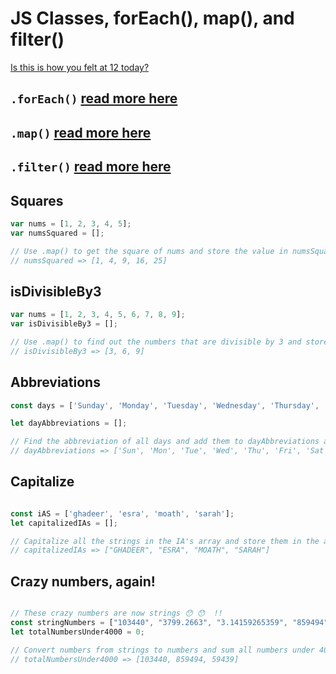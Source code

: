 # JS Classes, forEach(), map(), and filter()

[Is this is how you felt at 12 today?](https://www.youtube.com/watch?v=LQCU36pkH7c)


## `.forEach()` [read more here](https://developer.mozilla.org/en-US/docs/Web/JavaScript/Reference/Global_Objects/Array/forEach)

## `.map()` [read more here](https://developer.mozilla.org/en-US/docs/Web/JavaScript/Reference/Global_Objects/Array/map)

## `.filter()` [read more here](https://developer.mozilla.org/en-US/docs/Web/JavaScript/Reference/Global_Objects/Array/filter)


## Squares

```js
var nums = [1, 2, 3, 4, 5];
var numsSquared = [];

// Use .map() to get the square of nums and store the value in numsSquared
// numsSquared => [1, 4, 9, 16, 25]
```

## isDivisibleBy3

```js
var nums = [1, 2, 3, 4, 5, 6, 7, 8, 9];
var isDivisibleBy3 = [];

// Use .map() to find out the numbers that are divisible by 3 and store the value in isDivisibleBy3
// isDivisibleBy3 => [3, 6, 9]
```


## Abbreviations
```js
const days = ['Sunday', 'Monday', 'Tuesday', 'Wednesday', 'Thursday', 'Friday', 'Saturday'];

let dayAbbreviations = [];

// Find the abbreviation of all days and add them to dayAbbreviations array
// dayAbbreviations => ['Sun', 'Mon', 'Tue', 'Wed', 'Thu', 'Fri', 'Sat']

```

## Capitalize 


```js

const iAS = ['ghadeer', 'esra', 'moath', 'sarah'];
let capitalizedIAs = [];

// Capitalize all the strings in the IA's array and store them in the array capitalizedIA.
// capitalizedIAs => ["GHADEER", "ESRA", "MOATH", "SARAH"]

```


## Crazy numbers, again!

```js

// These crazy numbers are now strings 😯 😯  !!  
const stringNumbers = ["103440", "3799.2663", "3.14159265359", "859494", "59439"];
let totalNumbersUnder4000 = 0;

// Convert numbers from strings to numbers and sum all numbers under 4000 and store them in totalNumbersUnder4000
// totalNumbersUnder4000 => [103440, 859494, 59439]
